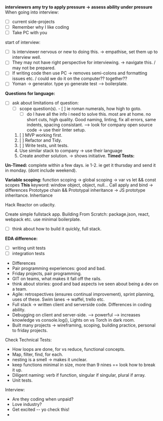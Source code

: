 **interviewers amy try to apply pressure -> assess ability under pressure**
When going into interview:
- [ ] current side-projects
- [ ] Remember why I like coding
- [ ] Take PC with you

start of interview:
- [ ] Is interviewer nervous or new to doing this. -> empathise, set them up to interview well.
- [ ] They may not have right perspective for interviewing. -> navigate this. / may not be prepared.
- [ ] If writing code then use PC -> removes semi-colons and formatting issues etc. / could we do it on the computer?? together??
- [ ] Yoman -> generator. type yo generate test --> boilerplate.

**Questions for language:**
- [ ] ask about limitations of question:
    - [ ] scope question(s). - [ ] ie roman numerals, how high to goto.
        - [ ] do I have all the info i need to solve this.
  most are at home.
  no short cuts, high quality.
  Good naming, linting, fix all errors, same indents, spacing consistant.
  --> look for company open source code -> use their linter setup.
  1. [ ] MVP working first.
  2. [ ] Refactor and Tidy.
  3. [ ] Write tests, unit tests.
  4. Use similar stack to company -> use their language
  5. Create another solution. -> shows initiative.
  **Timed Tests:**

 **Un-Timed:**
  complete within a few days. ie 1-2. ie get it thursday and send it in monday. (dont include weekend).

**Variable scoping:**
function scoping -> 
global scoping ->
var vs let && const scopes
**This** keyword: window object, object, null...
Call apply and bind -> differences
Prototype chain && Prototypal inheritance -> JS prototype inheritance.
Inhertiance

Hack Reactor on udacity.

Create simple fullstack app.
Building From Scratch: package.json, react, webpack etc. use minimal boilerplate.
- [ ] think about how to build it quickly, full stack.


**EDA difference:**
- [ ] writing unit tests
- [ ] integration tests
- Differences
- Pair programming experiences: good and bad.
- Friday projects, pair programming.
- GIT on teams, what makes it fall off the rails.
- think about stories: good and bad aspects ive seen about being a dev on a team.
- Agile: retrospectives (ensures continual improvement), sprint planning, uses of these. Swim lanes -> waffel, trello etc.
- Full stack -> written client and serverside code. Differences in coding ability. 
- Debugging on client and server-side. --> powerful --> increases knowledge vs console.log(), Lights on vs Torch in dark room.
- Built many projects -> wireframing, scoping, building practice, personal to friday projects.

Check Technical Tests:
- How loops are done, for vs reduce, functional concepts.
- Map, filter, find, for each.
- nesting is a smell -> makes it unclear.
- keep functions minimal in size, more than 9 nines == look how to break it up.
- Diligent naming: verb if function, singular if singular, plural if array.
- Unit tests.

Interview:
- Are they coding when unpaid?
- Love industry?
- Get excited -- yo check this!
- 